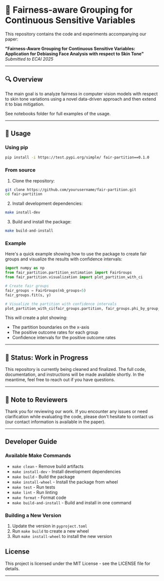 # 📄 Fairness-aware Grouping for Continuous Sensitive Variables

This repository contains the code and experiments accompanying our paper:

**"Fairness-Aware Grouping for Continuous Sensitive Variables: Application for Debiasing Face Analysis with respect to Skin Tone"**  
*Submitted to ECAI 2025*

---

## 🔍 Overview

The main goal is to analyze fairness in computer vision models with respect to skin tone variations using a novel data-driven approach and then extend it to bias mitigation. 

See notebooks folder for full examples of the usage.

---

## 🎯 Usage

### Using pip

```bash
pip install -i https://test.pypi.org/simple/ fair-partition==0.1.0
```

### From source

1. Clone the repository:
```bash
git clone https://github.com/yourusername/fair-partition.git
cd fair-partition
```

2. Install development dependencies:
```bash
make install-dev
```

3. Build and install the package:
```bash
make build-and-install
```

### Example

Here's a quick example showing how to use the package to create fair groups and visualize the results with confidence intervals:

```python
import numpy as np
from fair_partition.partition_estimation import FairGroups
from fair_partition.visualization import plot_partition_with_ci

# Create fair groups
fair_groups = FairGroups(nb_groups=5)
fair_groups.fit(s, y)

# Visualize the partition with confidence intervals
plot_partition_with_ci(fair_groups.partition, fair_groups.phi_by_group_ci, 'S')
```

This will create a plot showing:
- The partition boundaries on the x-axis
- The positive outcome rates for each group
- Confidence intervals for the positive outcome rates

---

## 🚧 Status: Work in Progress

This repository is currently being cleaned and finalized. The full code, documentation, and instructions will be made available shortly. In the meantime, feel free to reach out if you have questions.

---

## 📌 Note to Reviewers

Thank you for reviewing our work. If you encounter any issues or need clarification while evaluating the code, please don't hesitate to contact us (our contact information is available in the paper).

---

## Developer Guide

### Available Make Commands

- `make clean` - Remove build artifacts
- `make install-dev` - Install development dependencies
- `make build` - Build the package
- `make install-wheel` - Install the package from wheel
- `make test` - Run tests
- `make lint` - Run linting
- `make format` - Format code
- `make build-and-install` - Build and install in one command

### Building a New Version

1. Update the version in `pyproject.toml`
2. Run `make build` to create a new wheel
3. Run `make install-wheel` to install the new version

## License

This project is licensed under the MIT License - see the LICENSE file for details.

---
